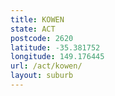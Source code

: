```yaml
---
title: KOWEN
state: ACT
postcode: 2620
latitude: -35.381752
longitude: 149.176445
url: /act/kowen/
layout: suburb
---
```

